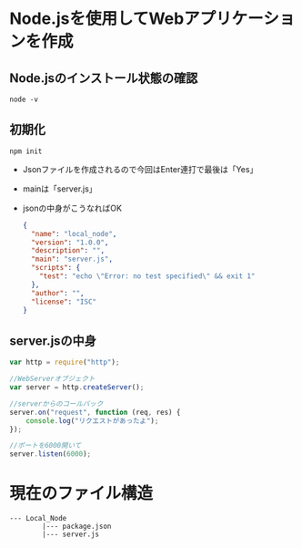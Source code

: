 # Node.jsを使用してWebアプリケーションを作成 

## Node.jsのインストール状態の確認

```
node -v
```

## 初期化

```
npm init
```

- Jsonファイルを作成されるので今回はEnter連打で最後は「Yes」

- mainは「server.js」

- jsonの中身がこうなればOK

  ```json
  {
    "name": "local_node",
    "version": "1.0.0",
    "description": "",
    "main": "server.js",
    "scripts": {
      "test": "echo \"Error: no test specified\" && exit 1"
    },
    "author": "",
    "license": "ISC"
  }
  ```

## server.jsの中身

```javascript
var http = require("http");

//WebServerオブジェクト
var server = http.createServer();

//serverからのコールバック
server.on("request", function (req, res) {
    console.log("リクエストがあったよ");
});

//ポートを6000開いて
server.listen(6000);
```

# 現在のファイル構造

```
--- Local_Node
		|--- package.json
		|--- server.js
```

